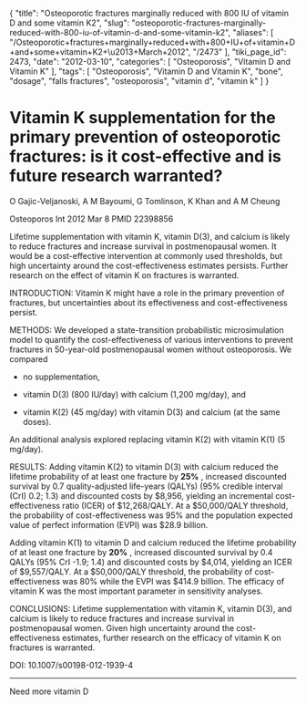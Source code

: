 {
    "title": "Osteoporotic fractures marginally reduced with 800 IU of vitamin D and some vitamin K2",
    "slug": "osteoporotic-fractures-marginally-reduced-with-800-iu-of-vitamin-d-and-some-vitamin-k2",
    "aliases": [
        "/Osteoporotic+fractures+marginally+reduced+with+800+IU+of+vitamin+D+and+some+vitamin+K2+\u2013+March+2012",
        "/2473"
    ],
    "tiki_page_id": 2473,
    "date": "2012-03-10",
    "categories": [
        "Osteoporosis",
        "Vitamin D and Vitamin K"
    ],
    "tags": [
        "Osteoporosis",
        "Vitamin D and Vitamin K",
        "bone",
        "dosage",
        "falls fractures",
        "osteoporosis",
        "vitamin d",
        "vitamin k"
    ]
}


# Vitamin K supplementation for the primary prevention of osteoporotic fractures: is it cost-effective and is future research warranted?

O Gajic-Veljanoski, A M Bayoumi, G Tomlinson, K Khan and A M Cheung 

Osteoporos Int  2012 Mar 8 PMID 22398856

Lifetime supplementation with vitamin K, vitamin D(3), and calcium is likely to reduce fractures and increase survival in postmenopausal women. It would be a cost-effective intervention at commonly used thresholds, but high uncertainty around the cost-effectiveness estimates persists. Further research on the effect of vitamin K on fractures is warranted. 

INTRODUCTION: Vitamin K might have a role in the primary prevention of fractures, but uncertainties about its effectiveness and cost-effectiveness persist. 

METHODS: We developed a state-transition probabilistic microsimulation model to quantify the cost-effectiveness of various interventions to prevent fractures in 50-year-old postmenopausal women without osteoporosis. We compared 

* no supplementation, 

* vitamin D(3) (800 IU/day) with calcium (1,200 mg/day), and 

* vitamin K(2) (45 mg/day) with vitamin D(3) and calcium (at the same doses). 

An additional analysis explored replacing vitamin K(2) with vitamin K(1) (5 mg/day). 

RESULTS: Adding vitamin K(2) to vitamin D(3) with calcium reduced the lifetime probability of at least one fracture by  **25%** , increased discounted survival by 0.7 quality-adjusted life-years (QALYs) (95% credible interval (CrI) 0.2; 1.3) and discounted costs by $8,956, yielding an incremental cost-effectiveness ratio (ICER) of $12,268/QALY. At a $50,000/QALY threshold, the probability of cost-effectiveness was 95% and the population expected value of perfect information (EVPI) was $28.9 billion. 

Adding vitamin K(1) to vitamin D and calcium reduced the lifetime probability of at least one fracture by  **20%** , increased discounted survival by 0.4 QALYs (95% CrI -1.9; 1.4) and discounted costs by $4,014, yielding an ICER of $9,557/QALY. At a $50,000/QALY threshold, the probability of cost-effectiveness was 80% while the EVPI was $414.9 billion. The efficacy of vitamin K was the most important parameter in sensitivity analyses. 

CONCLUSIONS: Lifetime supplementation with vitamin K, vitamin D(3), and calcium is likely to reduce fractures and increase survival in postmenopausal women. Given high uncertainty around the cost-effectiveness estimates, further research on the efficacy of vitamin K on fractures is warranted.

DOI: 10.1007/s00198-012-1939-4

- - - - - - - - - - - 

Need more vitamin D